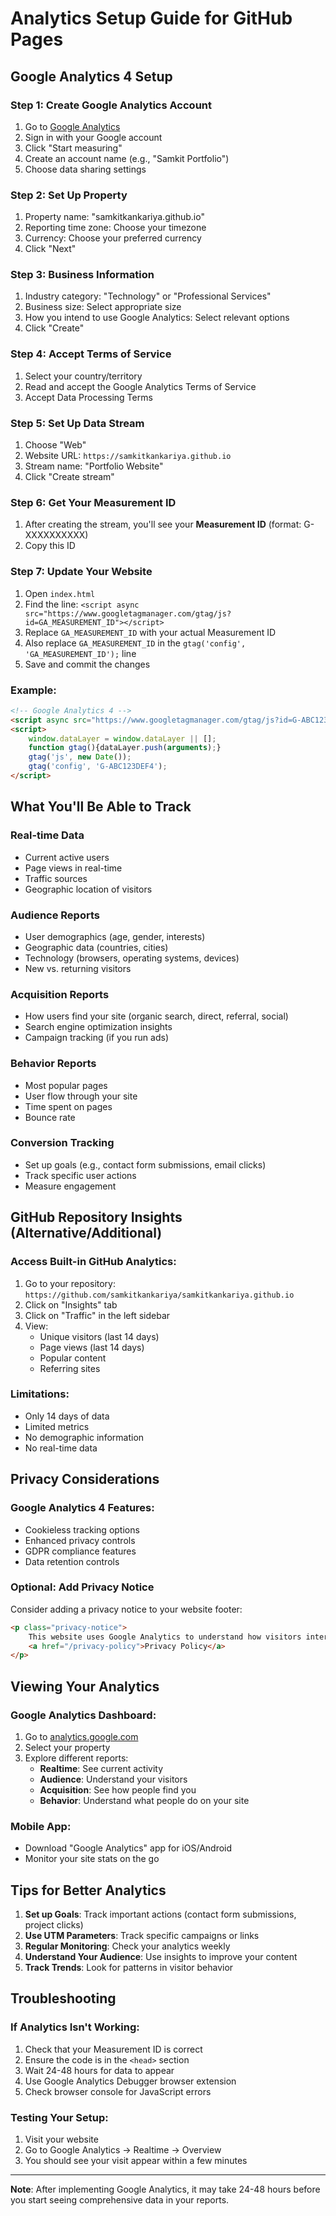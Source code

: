 # Analytics Setup Guide for GitHub Pages

## Google Analytics 4 Setup

### Step 1: Create Google Analytics Account
1. Go to [Google Analytics](https://analytics.google.com/)
2. Sign in with your Google account
3. Click "Start measuring"
4. Create an account name (e.g., "Samkit Portfolio")
5. Choose data sharing settings

### Step 2: Set Up Property
1. Property name: "samkitkankariya.github.io"
2. Reporting time zone: Choose your timezone
3. Currency: Choose your preferred currency
4. Click "Next"

### Step 3: Business Information
1. Industry category: "Technology" or "Professional Services"
2. Business size: Select appropriate size
3. How you intend to use Google Analytics: Select relevant options
4. Click "Create"

### Step 4: Accept Terms of Service
1. Select your country/territory
2. Read and accept the Google Analytics Terms of Service
3. Accept Data Processing Terms

### Step 5: Set Up Data Stream
1. Choose "Web"
2. Website URL: `https://samkitkankariya.github.io`
3. Stream name: "Portfolio Website"
4. Click "Create stream"

### Step 6: Get Your Measurement ID
1. After creating the stream, you'll see your **Measurement ID** (format: G-XXXXXXXXXX)
2. Copy this ID

### Step 7: Update Your Website
1. Open `index.html`
2. Find the line: `<script async src="https://www.googletagmanager.com/gtag/js?id=GA_MEASUREMENT_ID"></script>`
3. Replace `GA_MEASUREMENT_ID` with your actual Measurement ID
4. Also replace `GA_MEASUREMENT_ID` in the `gtag('config', 'GA_MEASUREMENT_ID');` line
5. Save and commit the changes

### Example:
```html
<!-- Google Analytics 4 -->
<script async src="https://www.googletagmanager.com/gtag/js?id=G-ABC123DEF4"></script>
<script>
    window.dataLayer = window.dataLayer || [];
    function gtag(){dataLayer.push(arguments);}
    gtag('js', new Date());
    gtag('config', 'G-ABC123DEF4');
</script>
```

## What You'll Be Able to Track

### Real-time Data
- Current active users
- Page views in real-time
- Traffic sources
- Geographic location of visitors

### Audience Reports
- User demographics (age, gender, interests)
- Geographic data (countries, cities)
- Technology (browsers, operating systems, devices)
- New vs. returning visitors

### Acquisition Reports
- How users find your site (organic search, direct, referral, social)
- Search engine optimization insights
- Campaign tracking (if you run ads)

### Behavior Reports
- Most popular pages
- User flow through your site
- Time spent on pages
- Bounce rate

### Conversion Tracking
- Set up goals (e.g., contact form submissions, email clicks)
- Track specific user actions
- Measure engagement

## GitHub Repository Insights (Alternative/Additional)

### Access Built-in GitHub Analytics:
1. Go to your repository: `https://github.com/samkitkankariya/samkitkankariya.github.io`
2. Click on "Insights" tab
3. Click on "Traffic" in the left sidebar
4. View:
   - Unique visitors (last 14 days)
   - Page views (last 14 days)
   - Popular content
   - Referring sites

### Limitations:
- Only 14 days of data
- Limited metrics
- No demographic information
- No real-time data

## Privacy Considerations

### Google Analytics 4 Features:
- Cookieless tracking options
- Enhanced privacy controls
- GDPR compliance features
- Data retention controls

### Optional: Add Privacy Notice
Consider adding a privacy notice to your website footer:

```html
<p class="privacy-notice">
    This website uses Google Analytics to understand how visitors interact with the site. 
    <a href="/privacy-policy">Privacy Policy</a>
</p>
```

## Viewing Your Analytics

### Google Analytics Dashboard:
1. Go to [analytics.google.com](https://analytics.google.com)
2. Select your property
3. Explore different reports:
   - **Realtime**: See current activity
   - **Audience**: Understand your visitors
   - **Acquisition**: See how people find you
   - **Behavior**: Understand what people do on your site

### Mobile App:
- Download "Google Analytics" app for iOS/Android
- Monitor your site stats on the go

## Tips for Better Analytics

1. **Set up Goals**: Track important actions (contact form submissions, project clicks)
2. **Use UTM Parameters**: Track specific campaigns or links
3. **Regular Monitoring**: Check your analytics weekly
4. **Understand Your Audience**: Use insights to improve your content
5. **Track Trends**: Look for patterns in visitor behavior

## Troubleshooting

### If Analytics Isn't Working:
1. Check that your Measurement ID is correct
2. Ensure the code is in the `<head>` section
3. Wait 24-48 hours for data to appear
4. Use Google Analytics Debugger browser extension
5. Check browser console for JavaScript errors

### Testing Your Setup:
1. Visit your website
2. Go to Google Analytics → Realtime → Overview
3. You should see your visit appear within a few minutes

---

**Note**: After implementing Google Analytics, it may take 24-48 hours before you start seeing comprehensive data in your reports. 